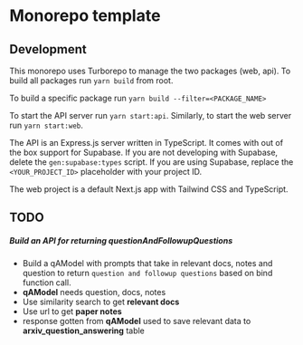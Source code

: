 # Monorepo template

## Development

This monorepo uses Turborepo to manage the two packages (web, api).
To build all packages run `yarn build` from root.

To build a specific package run `yarn build --filter=<PACKAGE_NAME>`

To start the API server run `yarn start:api`.
Similarly, to start the web server run `yarn start:web`.

The API is an Express.js server written in TypeScript.
It comes with out of the box support for Supabase.
If you are not developing with Supabase, delete the `gen:supabase:types` script.
If you are using Supabase, replace the `<YOUR_PROJECT_ID>` placeholder with your project ID.

The web project is a default Next.js app with Tailwind CSS and TypeScript.

## TODO

##### Build an API for returning questionAndFollowupQuestions
- Build a qAModel with prompts that take in relevant docs, notes and question to return `question and followup questions` based on bind function call.
- __qAModel__ needs question, docs, notes
- Use similarity search to get __relevant docs__
- Use url to get __paper notes__
- response gotten from __qAModel__ used to save relevant data to __arxiv_question_answering__ table